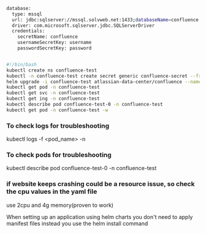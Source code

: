 ```sh
 
database:
  type: mssql
  url: jdbc:sqlserver://mssql.solvweb.net:1433;databaseName=confluence
  driver: com.microsoft.sqlserver.jdbc.SQLServerDriver
  credentials:
    secretName: confluence 
    usernameSecretKey: username
    passwordSecretKey: password


#!/bin/bash
kubectl create ns confluence-test 
kubectl -n confluence-test create secret generic confluence-secret --from-literal=username='confluencetest' --from-literal=password='confluencetest'
helm upgrade -i confluence-test atlassian-data-center/confluence --namespace confluence-test --create-namespace  --values confluence-values.yaml 
kubectl get pod -n confluence-test
kubectl get svc -n confluence-test
kubectl get ing -n confluence-test
kubectl describe pod confluence-test-0 -n confluence-test
kubectl get pod -n confluence-test -w

```

### To check logs for troubleshooting 
kubectl logs -f <pod_name> -n <namespace>

### To check pods for troubleshooting
kubectl describe pod confluence-test-0 -n confluence-test

### if website keeps crashing could be a resource issue, so check the cpu values in the yaml file 
use 2cpu and 4g memory(proven to work)

When setting up an application using helm charts you don't need to apply manifest files instead you use the helm install command 